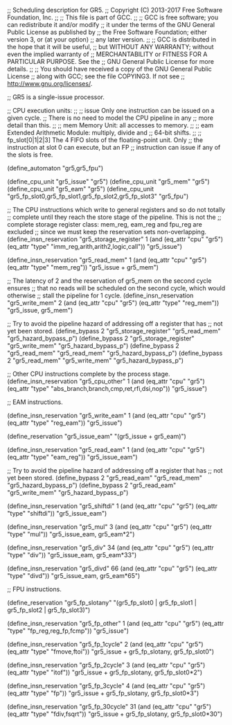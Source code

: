 ;; Scheduling description for GR5.
;; Copyright (C) 2013-2017 Free Software Foundation, Inc.
;;
;; This file is part of GCC.
;;
;; GCC is free software; you can redistribute it and/or modify
;; it under the terms of the GNU General Public License as published by
;; the Free Software Foundation; either version 3, or (at your option)
;; any later version.
;;
;; GCC is distributed in the hope that it will be useful,
;; but WITHOUT ANY WARRANTY; without even the implied warranty of
;; MERCHANTABILITY or FITNESS FOR A PARTICULAR PURPOSE.  See the
;; GNU General Public License for more details.
;;
;; You should have received a copy of the GNU General Public License
;; along with GCC; see the file COPYING3.  If not see
;; <http://www.gnu.org/licenses/>.

;; GR5 is a single-issue processor.

;; CPU execution units:
;;
;; issue                  Only one instruction can be issued on a given cycle.
;;                        There is no need to model the CPU pipeline in any
;;                        more detail than this.
;;
;; mem                    Memory Unit: all accesses to memory.
;;
;; eam                    Extended Arithmetic Module: multiply, divide and
;;                        64-bit shifts.
;;
;; fp_slot[0|1|2|3]       The 4 FIFO slots of the floating-point unit.  Only
;;                        the instruction at slot 0 can execute, but an FP
;;                        instruction can issue if any of the slots is free.

(define_automaton "gr5,gr5_fpu")

(define_cpu_unit "gr5_issue" "gr5")
(define_cpu_unit "gr5_mem" "gr5")
(define_cpu_unit "gr5_eam" "gr5")
(define_cpu_unit "gr5_fp_slot0,gr5_fp_slot1,gr5_fp_slot2,gr5_fp_slot3" "gr5_fpu")

;; The CPU instructions which write to general registers and so do not totally
;; complete until they reach the store stage of the pipeline.  This is not the
;; complete storage register class: mem_reg, eam_reg and fpu_reg are excluded
;; since we must keep the reservation sets non-overlapping.
(define_insn_reservation "gr5_storage_register" 1
  (and (eq_attr "cpu" "gr5")
       (eq_attr "type" "imm_reg,arith,arith2,logic,call"))
  "gr5_issue")

(define_insn_reservation "gr5_read_mem" 1
  (and (eq_attr "cpu" "gr5")
       (eq_attr "type" "mem_reg"))
  "gr5_issue + gr5_mem")

;; The latency of 2 and the reservation of gr5_mem on the second cycle ensures
;; that no reads will be scheduled on the second cycle, which would otherwise
;; stall the pipeline for 1 cycle.
(define_insn_reservation "gr5_write_mem" 2
  (and (eq_attr "cpu" "gr5")
       (eq_attr "type" "reg_mem"))
  "gr5_issue, gr5_mem")

;; Try to avoid the pipeline hazard of addressing off a register that has
;; not yet been stored.
(define_bypass 2 "gr5_storage_register" "gr5_read_mem"   "gr5_hazard_bypass_p")
(define_bypass 2 "gr5_storage_register" "gr5_write_mem"  "gr5_hazard_bypass_p")
(define_bypass 2 "gr5_read_mem"         "gr5_read_mem"   "gr5_hazard_bypass_p")
(define_bypass 2 "gr5_read_mem"         "gr5_write_mem"  "gr5_hazard_bypass_p")

;; Other CPU instructions complete by the process stage.
(define_insn_reservation "gr5_cpu_other" 1
  (and (eq_attr "cpu" "gr5")
       (eq_attr "type" "abs_branch,branch,cmp,ret,rfi,dsi,nop"))
  "gr5_issue")

;; EAM instructions.

(define_insn_reservation "gr5_write_eam" 1
  (and (eq_attr "cpu" "gr5")
       (eq_attr "type" "reg_eam"))
  "gr5_issue")

(define_reservation "gr5_issue_eam" "(gr5_issue + gr5_eam)")

(define_insn_reservation "gr5_read_eam" 1
  (and (eq_attr "cpu" "gr5")
       (eq_attr "type" "eam_reg"))
  "gr5_issue_eam")

;; Try to avoid the pipeline hazard of addressing off a register that has
;; not yet been stored.
(define_bypass 2 "gr5_read_eam" "gr5_read_mem"  "gr5_hazard_bypass_p")
(define_bypass 2 "gr5_read_eam" "gr5_write_mem" "gr5_hazard_bypass_p")

(define_insn_reservation "gr5_shiftdi" 1
  (and (eq_attr "cpu" "gr5")
       (eq_attr "type" "shiftdi"))
  "gr5_issue_eam")

(define_insn_reservation "gr5_mul" 3
  (and (eq_attr "cpu" "gr5")
       (eq_attr "type" "mul"))
  "gr5_issue_eam, gr5_eam*2")

(define_insn_reservation "gr5_div" 34
  (and (eq_attr "cpu" "gr5")
       (eq_attr "type" "div"))
  "gr5_issue_eam, gr5_eam*33")

(define_insn_reservation "gr5_divd" 66
  (and (eq_attr "cpu" "gr5")
       (eq_attr "type" "divd"))
  "gr5_issue_eam, gr5_eam*65")

;; FPU instructions.

(define_reservation "gr5_fp_slotany" "(gr5_fp_slot0 | gr5_fp_slot1 | gr5_fp_slot2 | gr5_fp_slot3)")

(define_insn_reservation "gr5_fp_other" 1
  (and (eq_attr "cpu" "gr5")
       (eq_attr "type" "fp_reg,reg_fp,fcmp"))
  "gr5_issue")

(define_insn_reservation "gr5_fp_1cycle" 2
  (and (eq_attr "cpu" "gr5")
       (eq_attr "type" "fmove,ftoi"))
  "gr5_issue + gr5_fp_slotany, gr5_fp_slot0")

(define_insn_reservation "gr5_fp_2cycle" 3
  (and (eq_attr "cpu" "gr5")
       (eq_attr "type" "itof"))
  "gr5_issue + gr5_fp_slotany, gr5_fp_slot0*2")

(define_insn_reservation "gr5_fp_3cycle" 4
  (and (eq_attr "cpu" "gr5")
       (eq_attr "type" "fp"))
  "gr5_issue + gr5_fp_slotany, gr5_fp_slot0*3")

(define_insn_reservation "gr5_fp_30cycle" 31
  (and (eq_attr "cpu" "gr5")
       (eq_attr "type" "fdiv,fsqrt"))
  "gr5_issue + gr5_fp_slotany, gr5_fp_slot0*30")
